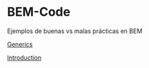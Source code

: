 # BEM-Code
Ejemplos de buenas vs malas prácticas en BEM

[Generics](Generics.md)

[Introduction](Introduction.md)

